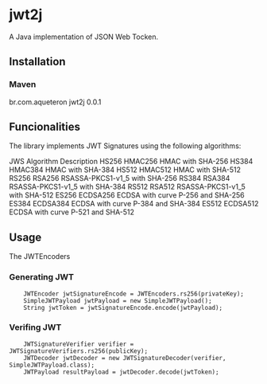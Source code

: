 # jwt2j

A Java implementation of JSON Web Tocken.

## Installation

### Maven

<dependency>
	<groupId>br.com.aqueteron</groupId>
	<artifactId>jwt2j</artifactId>
	<version>0.0.1</version>
</dependency>

## Funcionalities

The library implements JWT Signatures using the following algorithms:

JWS 	Algorithm 	Description
HS256 	HMAC256 	HMAC with SHA-256
HS384 	HMAC384 	HMAC with SHA-384
HS512 	HMAC512 	HMAC with SHA-512
RS256 	RSA256 	RSASSA-PKCS1-v1_5 with SHA-256
RS384 	RSA384 	RSASSA-PKCS1-v1_5 with SHA-384
RS512 	RSA512 	RSASSA-PKCS1-v1_5 with SHA-512
ES256 	ECDSA256 	ECDSA with curve P-256 and SHA-256
ES384 	ECDSA384 	ECDSA with curve P-384 and SHA-384
ES512 	ECDSA512 	ECDSA with curve P-521 and SHA-512

## Usage

The JWTEncoders 

### Generating JWT

		JWTEncoder jwtSignatureEncode = JWTEncoders.rs256(privateKey);
		SimpleJWTPayload jwtPayload = new SimpleJWTPayload();
		String jwtToken = jwtSignatureEncode.encode(jwtPayload);

### Verifing JWT

		JWTSignatureVerifier verifier = JWTSignatureVerifiers.rs256(publicKey);
		JWTDecoder jwtDecoder = new JWTSignatureDecoder(verifier, SimpleJWTPayload.class);
		JWTPayload resultPayload = jwtDecoder.decode(jwtToken);
